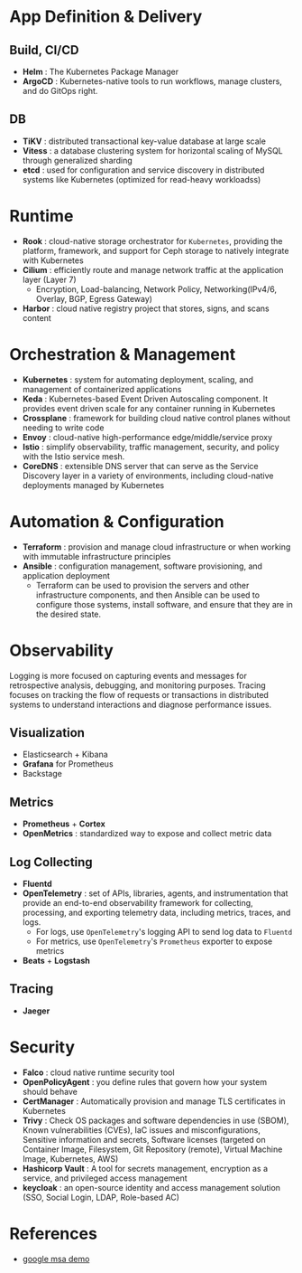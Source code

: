 # App Definition & Delivery
## Build, CI/CD
* **Helm** : The Kubernetes Package Manager
* **ArgoCD** : Kubernetes-native tools to run workflows, manage clusters, and do GitOps right.
  
## DB
* **TiKV** : distributed transactional key-value database at large scale
* **Vitess** : a database clustering system for horizontal scaling of MySQL through generalized sharding
* **etcd** : used for configuration and service discovery in distributed systems like Kubernetes (optimized for read-heavy workloadss)

# Runtime
* **Rook** : cloud-native storage orchestrator for `Kubernetes`, providing the platform, framework, and support for Ceph storage to natively integrate with Kubernetes
* **Cilium** : efficiently route and manage network traffic at the application layer (Layer 7)
  * Encryption, Load-balancing, Network Policy, Networking(IPv4/6, Overlay, BGP, Egress Gateway)
* **Harbor** : cloud native registry project that stores, signs, and scans content


# Orchestration & Management
* **Kubernetes** : system for automating deployment, scaling, and management of containerized applications
* **Keda** : Kubernetes-based Event Driven Autoscaling component. It provides event driven scale for any container running in Kubernetes
* **Crossplane** : framework for building cloud native control planes without needing to write code
* **Envoy** : cloud-native high-performance edge/middle/service proxy
* **Istio** : simplify observability, traffic management, security, and policy with the Istio service mesh.
* **CoreDNS** : extensible DNS server that can serve as the Service Discovery layer in a variety of environments, including cloud-native deployments managed by Kubernetes

# Automation & Configuration
* **Terraform** : provision and manage cloud infrastructure or when working with immutable infrastructure principles
* **Ansible** : configuration management, software provisioning, and application deployment
  * Terraform can be used to provision the servers and other infrastructure components, and then Ansible can be used to configure those systems, install software, and ensure that they are in the desired state.
 
# Observability
Logging is more focused on capturing events and messages for retrospective analysis, debugging, and monitoring purposes. Tracing focuses on tracking the flow of requests or transactions in distributed systems to understand interactions and diagnose performance issues.

## Visualization
* Elasticsearch + Kibana
* **Grafana** for Prometheus
* Backstage

## Metrics
* **Prometheus** + **Cortex**
* **OpenMetrics** : standardized way to expose and collect metric data

## Log Collecting
* **Fluentd**
* **OpenTelemetry** : set of APIs, libraries, agents, and instrumentation that provide an end-to-end observability framework for collecting, processing, and exporting telemetry data, including metrics, traces, and logs.
  * For logs, use `OpenTelemetry`'s logging API to send log data to `Fluentd`
  * For metrics, use `OpenTelemetry`'s `Prometheus` exporter to expose metrics
* **Beats** + **Logstash**

## Tracing
* **Jaeger**

# Security
* **Falco** : cloud native runtime security tool
* **OpenPolicyAgent** : you define rules that govern how your system should behave
* **CertManager** : Automatically provision and manage TLS certificates in Kubernetes
* **Trivy** : Check OS packages and software dependencies in use (SBOM), Known vulnerabilities (CVEs), IaC issues and misconfigurations, Sensitive information and secrets, Software licenses (targeted on Container Image, Filesystem, Git Repository (remote), Virtual Machine Image, Kubernetes, AWS)
* **Hashicorp Vault** : A tool for secrets management, encryption as a service, and privileged access management
* **keycloak** : an open-source identity and access management solution (SSO, Social Login, LDAP, Role-based AC)

# References
* [google msa demo][gmsa-demo]

[gmsa-demo]: https://github.com/GoogleCloudPlatform/microservices-demo?tab=readme-ov-file
